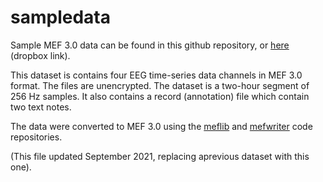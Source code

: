 # sampledata

Sample MEF 3.0 data can be found in this github repository, or [here](https://www.dropbox.com/s/h6rhcv09ufrl7rq/sample_data.mefd.tar?dl=0) (dropbox link).

This dataset is contains four EEG time-series data channels in MEF 3.0 format.  The files are unencrypted.  The dataset is a two-hour segment of 256 Hz samples.  It also contains a record (annotation) file which contain two text notes.

The data were converted to MEF 3.0 using the [meflib](https://github.com/msel-source/meflib) and [mefwriter](https://github.com/msel-source/mefwriter) code repositories.

(This file updated September 2021, replacing aprevious dataset with this one).
